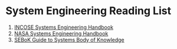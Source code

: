# System Engineering Reading List

1) [INCOSE Systems Engineering Handbook](https://github.com/DIJUNLIAO/System_Engineering/blob/main/Books/INCOSE%20-%20INCOSE%20Systems%20Engineering%20Handbook_%20A%20Guide%20for%20System%20Life%20Cycle%20Processes%20and%20Activities-Wiley%20(2015).pdf)
2) [NASA Systems Engineering Handbook](https://github.com/DIJUNLIAO/System_Engineering/blob/main/Books/-%20NASA%20Systems%20Engineering%20Handbook%20%5BSP-2007-6105%5D-NASA%20(2007).pdf)
3) [SEBoK Guide to Systems Body of Knowledge]()
